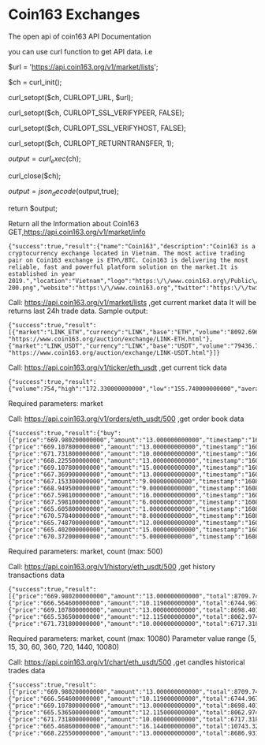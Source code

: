 # Coin163 Exchanges
The open api of coin163
API Documentation

you can use curl function to get API data. i.e


$url = 'https://api.coin163.org/v1/market/lists';

$ch = curl_init();

curl_setopt($ch, CURLOPT_URL, $url);

curl_setopt($ch, CURLOPT_SSL_VERIFYPEER, FALSE);

curl_setopt($ch, CURLOPT_SSL_VERIFYHOST, FALSE);

curl_setopt($ch, CURLOPT_RETURNTRANSFER, 1);

$output = curl_exec($ch);

curl_close($ch);

$output = json_decode($output,true);

return $output;

Return all the Information about Coin163
GET,https://api.coin163.org/v1/market/info
```
{"success":true,"result":{"name":"Coin163","description":"Coin163 is a cryptocurrency exchange located in Vietnam. The most active trading pair on Coin163 exchange is ETH\/BTC. Coin163 is delivering the most reliable, fast and powerful platform solution on the market.It is established in year 2019.","location":"Vietnam","logo":"https:\/\/www.coin163.org\/Public\/Home\/images\/logo-200.png","website":"https:\/\/www.coin163.org","twitter":"https:\/\/twitter.com\/Coin163Org","telegram":"https:\/\/t.me\/Coin163_Community","email":"support@coin163.org"}}
```

Call: https://api.coin163.org/v1/market/lists ,get current market data
It will be returns last 24h trade data. Sample output:
```
{"success":true,"result":[{"market":"LINK_ETH","currency":"LINK","base":"ETH","volume":"8092.696000000000","high":"0.021654800000","low":"0.020729210000","price":"0.021567180000","average":"0.021567180000","percent":0.04274294844561007,"timestamp":1608347747,"url": "https://www.coin163.org/auction/exchange/LINK-ETH.html"},{"market":"LINK_USDT","currency":"LINK","base":"USDT","volume":"79436.762000000000","high":"14.117698210000","low":"13.446719510000","price":"14.018644130000","average":"14.018644130000","percent":0.047527485714684424,"timestamp":1608347747,"url": "https://www.coin163.org/auction/exchange/LINK-USDT.html"}]}
```

Call: https://api.coin163.org/v1/ticker/eth_usdt ,get current tick data
```
{"success":true,"result":{"volume":754,"high":"172.330000000000","low":"155.740000000000","average":4.932997347480105,"open":"155.740000000000","price":161.71652173913043,"timestamp":1594140778}}
```

Required parameters: market

Call: https://api.coin163.org/v1/orders/eth_usdt/500  ,get order book data
```
{"success":true,"result":{"buy":[{"price":"669.980200000000","amount":"13.000000000000","timestamp":"1608346929"},{"price":"669.107800000000","amount":"13.000000000000","timestamp":"1608346474"},{"price":"671.731800000000","amount":"10.000000000000","timestamp":"1608345492"},{"price":"668.225500000000","amount":"13.000000000000","timestamp":"1608346964"},{"price":"669.107800000000","amount":"15.000000000000","timestamp":"1608347312"},{"price":"667.369900000000","amount":"13.000000000000","timestamp":"1608346671"},{"price":"667.153300000000","amount":"9.000000000000","timestamp":"1608347303"},{"price":"668.949500000000","amount":"9.000000000000","timestamp":"1608345504"},{"price":"667.598100000000","amount":"16.000000000000","timestamp":"1608345438"},{"price":"667.598100000000","amount":"6.000000000000","timestamp":"1608346355"},{"price":"665.605800000000","amount":"1.000000000000","timestamp":"1608345474"},{"price":"670.578400000000","amount":"8.000000000000","timestamp":"1608345798"},{"price":"665.748700000000","amount":"12.000000000000","timestamp":"1608346413"},{"price":"665.402000000000","amount":"15.000000000000","timestamp":"1608346791"},{"price":"670.372000000000","amount":"5.000000000000","timestamp":"1608346332"}]}}
```

Required parameters: market, count (max: 500)

Call: https://api.coin163.org/v1/history/eth_usdt/500 ,get history transactions data
```
{"success":true,"result":[{"price":"669.980200000000","amount":"13.000000000000","total":8709.7426,"type":"buy","timestamp":"1608346929"},{"price":"666.564600000000","amount":"10.119000000000","total":6744.9671874000005,"type":"sell","timestamp":"1608346700"},{"price":"669.107800000000","amount":"13.000000000000","total":8698.4014,"type":"buy","timestamp":"1608346474"},{"price":"665.536500000000","amount":"12.115000000000","total":8062.974697500001,"type":"sell","timestamp":"1608345505"},{"price":"671.731800000000","amount":"10.000000000000","total":6717.318,"type":"buy","timestamp":"1608345492"}]}}
```



Required parameters: market, count (max: 10080) Parameter value range (5, 15, 30, 60, 360, 720, 1440, 10080)

Call: https://api.coin163.org/v1/chart/eth_usdt/500 ,get candles historical trades data

```
{"success":true,"result":[{"price":"669.980200000000","amount":"13.000000000000","total":8709.7426,"type":"buy","timestamp":"1608346929"},{"price":"666.564600000000","amount":"10.119000000000","total":6744.9671874000005,"type":"sell","timestamp":"1608346700"},{"price":"669.107800000000","amount":"13.000000000000","total":8698.4014,"type":"buy","timestamp":"1608346474"},{"price":"665.536500000000","amount":"12.115000000000","total":8062.974697500001,"type":"sell","timestamp":"1608345505"},{"price":"671.731800000000","amount":"10.000000000000","total":6717.318,"type":"buy","timestamp":"1608345492"},{"price":"665.468600000000","amount":"16.144000000000","total":10743.3250784,"type":"sell","timestamp":"1608347187"},{"price":"668.225500000000","amount":"13.000000000000","total":8686.9315,"type":"buy","timestamp":"1608346964"}]}}
```





			
